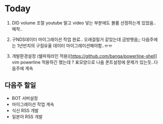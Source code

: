 
# Today



1. DID volume 조절 
 youtube 말고 video 넣는 부분에도 볼륨 선정하는게 있었음.. 
 패착..

2. 구NDS데이터 마이그레이션 작업
완료..
오래걸릴거 같았는데 금방햇음;;
다음주에는 1년반치의 구점유율 데이터 마이그레이션해야함..ㅠㅠ

3. 개발환경설정
(쉘파워라인 적용)[https://github.com/banga/powerline-shell]
vim powerline 적용하긴 했는데 ? 표모양으로 나옴 폰트설정에 문제가 있는듯..다음주에 계속

## 다음주 할일

- BOT 서버설정
- 마이그레이션 작업 계속
- 식신 RSS 개발
- 일본어 RSS 개발

